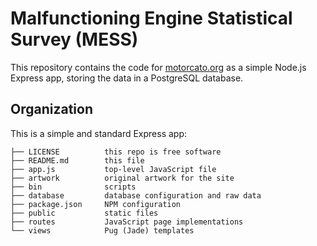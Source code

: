 # Malfunctioning Engine Statistical Survey (MESS)

This repository contains the code for [motorcato.org](http://motorcato.org) as a simple Node.js Express app, storing
the data in a PostgreSQL database.

## Organization

This is a simple and standard Express app:

```text
├── LICENSE          this repo is free software
├── README.md        this file
├── app.js           top-level JavaScript file
├── artwork          original artwork for the site
├── bin              scripts
├── database         database configuration and raw data
├── package.json     NPM configuration
├── public           static files
├── routes           JavaScript page implementations
└── views            Pug (Jade) templates
```
